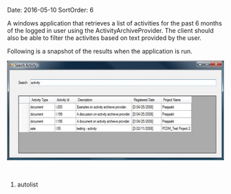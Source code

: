 Date: 2016-05-10
SortOrder: 6

A windows application that retrieves a list of activities for the past 6 months of the logged in user using the ActivityArchiveProvider. The client should also be able to filter the activites based on text provided by the user.

Following is a snapshot of the results when the application is run.

<img src="../iTuneLikeClient_files/image001.jpg" width="604" height="231" />

 

1. autolist
